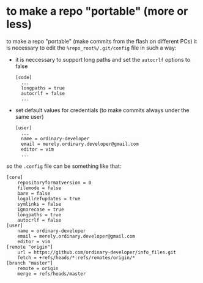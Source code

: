 # to make a repo "portable" (more or less)
to make a repo "portable" (make commits from the flash on different PCs)
it is necessary to edit the `%repo_root%/.git/config` file in such a way:
- it is neccessary to support long paths and set the `autocrlf` options to false
  ```
  [code]
	...
	longpaths = true
	autocrlf = false
	...	
  ```
- set default values for credentials
  (to make commits always under the same user)
  ```
  [user]
    ...
    name = ordinary-developer
    email = merely.ordinary.developer@gmail.com
    editor = vim
    ...
  ```

so the `.config` file can be something like that:
```
[core]
	repositoryformatversion = 0
	filemode = false
	bare = false
	logallrefupdates = true
	symlinks = false
	ignorecase = true
    longpaths = true
    autocrlf = false
[user]
    name = ordinary-developer
    email = merely.ordinary.developer@gmail.com
    editor = vim
[remote "origin"]
	url = https://github.com/ordinary-developer/info_files.git
	fetch = +refs/heads/*:refs/remotes/origin/*
[branch "master"]
	remote = origin
	merge = refs/heads/master

```

